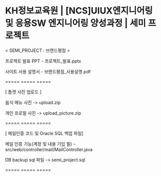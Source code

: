 # KH정보교육원 | [NCS]UIUX엔지니어링 및 응용SW 엔지니어링 양성과정 |  세미 프로젝트


 < SEMI_PROJECT : 브랜드평점 >


 프로젝트 발표 PPT - 프로젝트_발표.pptx

 사이트 사용 설명서 - 브랜드평점_사용설명.pdf

 ===== ===== =====

 [ 톰캣 사진 업로드 ]

 음식 메뉴 사진 -> upload.zip

 개인 프로필 사진 -> upload_picture.zip

 ===== ===== =====

 [ 메일인증 코드 및 Oracle SQL 백업 파일]

 메일 인증 기능(계정 및 내용 기입 필) - src/web/controller/mail/MailController.java

 DB backup sql 파일 -> semi_project.sql

 ===== ===== =====
